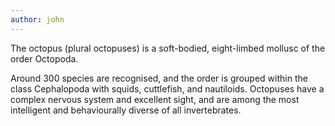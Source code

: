 ```yaml
---
author: john
---
```

The octopus (plural octopuses) is a soft-bodied, eight-limbed 
mollusc of the order Octopoda.

Around 300 species are recognised, and the order is grouped within
the class Cephalopoda with squids, cuttlefish, and nautiloids. Octopuses 
have a complex nervous system and excellent sight, and are among the 
most intelligent and behaviourally diverse of all invertebrates.